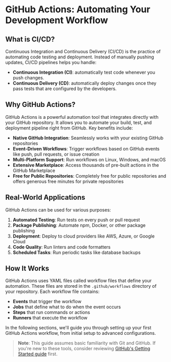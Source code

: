 # GitHub Actions: Automating Your Development Workflow

## What is CI/CD?

Continuous Integration and Continuous Delivery (CI/CD) is the practice of automating code testing and deployment. Instead of manually pushing updates, CI/CD pipelines helps you handle:

- **Continuous Integration (CI)**: automatically test code whenever you push changes.
- **Continuous Delivery (CD)**: automatically deploy changes once they pass tests that are configured by the developers.

## Why GitHub Actions?

GitHub Actions is a powerful automation tool that integrates directly with your GitHub repository. It allows you to automate your build, test, and deployment pipeline right from GitHub. Key benefits include:

- **Native GitHub Integration**: Seamlessly works with your existing GitHub repositories
- **Event-Driven Workflows**: Trigger workflows based on GitHub events like push, pull requests, or issue creation
- **Multi-Platform Support**: Run workflows on Linux, Windows, and macOS
- **Extensive Marketplace**: Access thousands of pre-built actions in the GitHub Marketplace
- **Free for Public Repositories**: Completely free for public repositories and offers generous free minutes for private repositories

## Real-World Applications

GitHub Actions can be used for various purposes:

1. **Automated Testing**: Run tests on every push or pull request
2. **Package Publishing**: Automate npm, Docker, or other package publishing
3. **Deployment**: Deploy to cloud providers like AWS, Azure, or Google Cloud
4. **Code Quality**: Run linters and code formatters
5. **Scheduled Tasks**: Run periodic tasks like database backups

## How It Works

GitHub Actions uses YAML files called workflow files that define your automation. These files are stored in the `.github/workflows` directory of your repository. Each workflow file contains:

- **Events** that trigger the workflow
- **Jobs** that define what to do when the event occurs
- **Steps** that run commands or actions
- **Runners** that execute the workflow

In the following sections, we'll guide you through setting up your first GitHub Actions workflow, from initial setup to advanced configurations.

> **Note**: This guide assumes basic familiarity with Git and GitHub. If you're new to these tools, consider reviewing [GitHub's Getting Started guide](https://docs.github.com/en/get-started) first.
